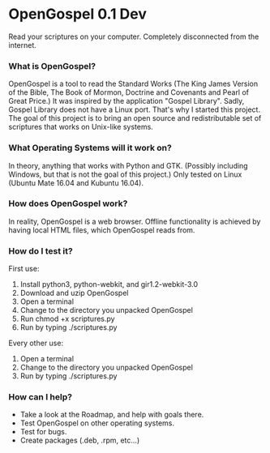 # OpenGospel 0.1 Dev
Read your scriptures on your computer. Completely disconnected from the internet.

### What is OpenGospel?
OpenGospel is a tool to read the Standard Works (The King James Version of the Bible, The Book of Mormon, Doctrine and Covenants and Pearl of Great Price.)
It was inspired by the application "Gospel Library". Sadly, Gospel Library does not have a Linux port. That's why I started this project.
The goal of this project is to bring an open source and redistributable set of scriptures that works on Unix-like systems.

### What Operating Systems will it work on?
In theory, anything that works with Python and GTK. (Possibly including Windows, but that is not the goal of this project.)
Only tested on Linux (Ubuntu Mate 16.04 and Kubuntu 16.04).

### How does OpenGospel work?
In reality, OpenGospel is a web browser. Offline functionality is achieved by having local HTML files, which OpenGospel reads from.

### How do I test it?
First use:
1. Install python3, python-webkit, and gir1.2-webkit-3.0
2. Download and uzip OpenGospel
3. Open a terminal
4. Change to the directory you unpacked OpenGospel
5. Run chmod +x scriptures.py
6. Run by typing  ./scriptures.py
    
Every other use:
1. Open a terminal
2. Change to the directory you unpacked OpenGospel
3. Run by typing  ./scriptures.py

### How can I help?
* Take a look at the Roadmap, and help with goals there.
* Test OpenGospel on other operating systems.
* Test for bugs.
* Create packages (.deb, .rpm, etc...)
